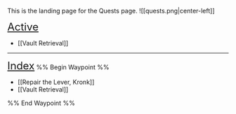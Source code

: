 This is the landing page for the Quests page.
![[quests.png|center-left]]

<font size=5><u>Active</u></font>
- [[Vault Retrieval]]

-----
<font size=5><u>Index</u></font>
%% Begin Waypoint %%
- [[Repair the Lever, Kronk]]
- [[Vault Retrieval]]

%% End Waypoint %%
